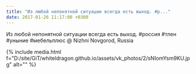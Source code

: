 ```yaml
---
title: "Из любой непонятной ситуации всегда есть выход. #р..."
date: 2017-01-26 11:17:00 +0300
---
```


Из любой непонятной ситуации всегда есть выход. #россия #тлен #уныние #мебельплюс  @ Nizhni Novgorod, Russia

{% include media.html f="D:/site/GiT/whiteldragon.github.io/assets/vk_photos/2/sNIomYsm9KU.jpg" alt="" %}
